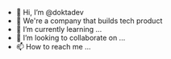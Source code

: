 - 👋 Hi, I’m @doktadev
- 👀 We're a company that builds tech product
- 🌱 I’m currently learning ...
- 💞️ I’m looking to collaborate on ...
- 📫 How to reach me ...

<!---
doktadev/doktadev is a ✨ special ✨ repository because its `README.md` (this file) appears on your GitHub profile.
You can click the Preview link to take a look at your changes.
--->
